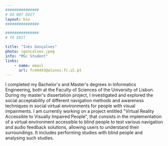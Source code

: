 ```yaml
---
###############
# DO NOT EDIT
layout: bio
###############

###############
# TO EDIT

title: "Inês Gonçalves"
photo: igoncalves.jpeg
info: "MSc Student"
links:
    - name: email
      url: fc49493@alunos.fc.ul.pt
---
```


I completed my Bachelor's and Master's degrees in Informatics Engineering, both at the Faculty of Sciences of the University of Lisbon. During my master's dissertation project, I investigated and explored the social acceptability of different navigation methods and awareness techniques in social virtual environments for people with visual impairments. I am currently working on a project entitled "Virtual Reality Accessible to Visually Impaired People", that consists in the implementation of a virtual environment accessible to blind people to test various navigation and audio feedback solutions, allowing users to understand their surroundings. It includes performing studies with blind people and analysing such studies.
